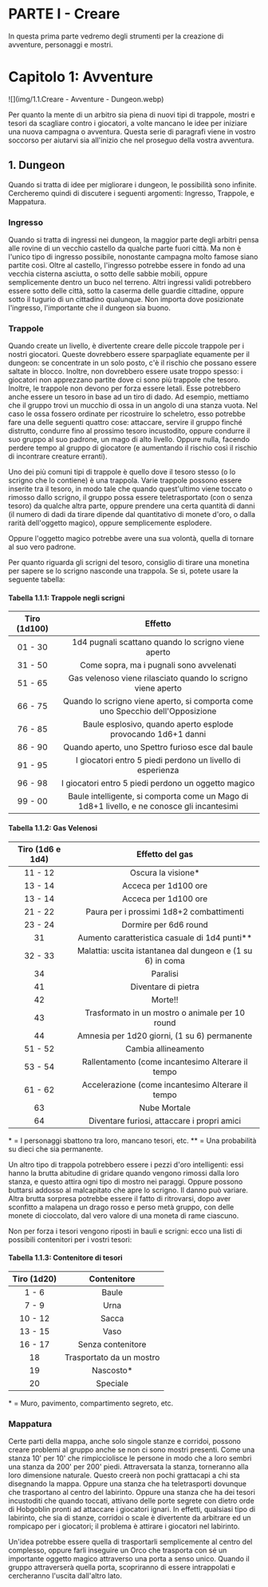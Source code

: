 # PARTE I - Creare

In questa prima parte vedremo degli strumenti per la creazione di avventure, personaggi e mostri.

# Capitolo 1: Avventure

![](img/1.1.Creare - Avventure - Dungeon.webp)

Per quanto la mente di un arbitro sia piena di nuovi tipi di trappole, mostri e tesori da scagliare contro i giocatori, a volte mancano le idee per iniziare una nuova campagna o avventura. Questa serie di paragrafi viene in vostro soccorso per aiutarvi sia all'inizio che nel proseguo della vostra avventura.

## 1. Dungeon

Quando si tratta di idee per migliorare i dungeon, le possibilità sono infinite. Cercheremo quindi di discutere i seguenti argomenti: Ingresso, Trappole, e Mappatura.

### Ingresso

Quando si tratta di ingressi nei dungeon, la maggior parte degli arbitri pensa alle rovine di un vecchio castello da qualche parte fuori città. Ma non è l'unico tipo di ingresso possibile, nonostante campagna molto famose siano partite così. Oltre al castello, l'ingresso potrebbe essere in fondo ad una vecchia cisterna asciutta, o sotto delle sabbie mobili, oppure semplicemente dentro un buco nel terreno. Altri ingressi validi potrebbero essere sotto delle città, sotto la caserma delle guardie cittadine, oppure sotto il tugurio di un cittadino qualunque. Non importa dove posizionate l'ingresso, l'importante che il dungeon sia buono.

### Trappole

Quando create un livello, è divertente creare delle piccole trappole per i nostri giocatori. Queste dovrebbero essere sparpagliate equamente per il dungeon: se concentrate in un solo posto, c'è il rischio che possano essere saltate in blocco. Inoltre, non dovrebbero essere usate troppo spesso: i giocatori non apprezzano partite dove ci sono più trappole che tesoro. Inoltre, le trappole non devono per forza essere letali. Esse potrebbero anche essere un tesoro in base ad un tiro di dado. Ad esempio, mettiamo che il gruppo trovi un mucchio di ossa in un angolo di una stanza vuota. Nel caso le ossa fossero ordinate per ricostruire lo scheletro, esso potrebbe fare una delle seguenti quattro cose: attaccare, servire il gruppo finché distrutto, condurre fino al prossimo tesoro incustodito, oppure condurre il suo gruppo al suo padrone, un mago di alto livello. Oppure nulla, facendo perdere tempo al gruppo di giocatore (e aumentando il rischio così il rischio di incontrare creature erranti).

Uno dei più comuni tipi di trappole è quello dove il tesoro stesso (o lo scrigno che lo contiene) è una trappola. Varie trappole possono essere inserite tra il tesoro, in modo tale che quando quest'ultimo viene toccato o rimosso dallo scrigno, il gruppo possa essere teletrasportato (con o senza tesoro) da qualche altra parte, oppure prendere una certa quantità di danni (il numero di dadi da tirare dipende dal quantitativo di monete d'oro, o dalla rarità dell'oggetto magico), oppure semplicemente esplodere.

Oppure l'oggetto magico potrebbe avere una sua volontà, quella di tornare al suo vero padrone.

Per quanto riguarda gli scrigni del tesoro, consiglio di tirare una monetina per sapere se lo scrigno nasconde una trappola. Se sì, potete usare la seguente tabella:

#### Tabella 1.1.1: Trappole negli scrigni

| Tiro (1d100) |                                           Effetto                                           |
| :----------: | :-----------------------------------------------------------------------------------------: |
|    01 - 30   |                     1d4 pugnali scattano quando lo scrigno viene aperto                     |
|    31 - 50   |                           Come sopra, ma i pugnali sono avvelenati                          |
|    51 - 65   |                 Gas velenoso viene rilasciato quando lo scrigno viene aperto                |
|    66 - 75   |        Quando lo scrigno viene aperto, si comporta come uno Specchio dell'Opposizione       |
|    76 - 85   |                Baule esplosivo, quando aperto esplode provocando 1d6+1 danni                |
|    86 - 90   |                      Quando aperto, uno Spettro furioso esce dal baule                      |
|    91 - 95   |                  I giocatori entro 5 piedi perdono un livello di esperienza                 |
|    96 - 98   |                     I giocatori entro 5 piedi perdono un oggetto magico                     |
|    99 - 00   | Baule intelligente, si comporta come un Mago di 1d8+1 livello, e ne conosce gli incantesimi |

#### Tabella 1.1.2: Gas Velenosi

| Tiro (1d6 e 1d4) |                       Effetto del gas                      |
| :--------------: | :--------------------------------------------------------: |
|      11 - 12     |                     Oscura la visione\*                    |
|      13 - 14     |                    Acceca per 1d100 ore                    |
|      13 - 14     |                    Acceca per 1d100 ore                    |
|      21 - 22     |          Paura per i prossimi 1d8+2 combattimenti          |
|      23 - 24     |                    Dormire per 6d6 round                   |
|        31        |       Aumento caratteristica casuale di 1d4 punti\*\*      |
|      32 - 33     | Malattia: uscita istantanea dal dungeon e (1 su 6) in coma |
|        34        |                          Paralisi                          |
|        41        |                     Diventare di pietra                    |
|        42        |                           Morte!!                          |
|        43        |       Trasformato in un mostro o animale per 10 round      |
|        44        |        Amnesia per 1d20 giorni, (1 su 6) permanente        |
|      51 - 52     |                     Cambia allineamento                    |
|      53 - 54     |      Rallentamento (come incantesimo Alterare il tempo     |
|      61 - 62     |      Accelerazione (come incantesimo Alterare il tempo     |
|        63        |                        Nube Mortale                        |
|        64        |         Diventare furiosi, attaccare i propri amici        |

\* = I personaggi sbattono tra loro, mancano tesori, etc.
\*\* = Una probabilità su dieci che sia permanente.

Un altro tipo di trappola potrebbero essere i pezzi d'oro intelligenti: essi hanno la brutta abitudine di gridare quando vengono rimossi dalla loro stanza, e questo attira ogni tipo di mostro nei paraggi. Oppure possono buttarsi addosso al malcapitato che apre lo scrigno. Il danno può variare. Altra brutta sorpresa potrebbe essere il fatto di ritrovarsi, dopo aver sconfitto a malapena un drago rosso e perso metà gruppo, con delle monete di cioccolato, dal vero valore di una moneta di rame ciascuno.

Non per forza i tesori vengono riposti in bauli e scrigni: ecco una listi di possibili contenitori per i vostri tesori:

#### Tabella 1.1.3: Contenitore di tesori

| Tiro (1d20) |        Contenitore       |
| :---------: | :----------------------: |
|    1 - 6    |           Baule          |
|    7 - 9    |           Urna           |
|   10 - 12   |           Sacca          |
|   13 - 15   |           Vaso           |
|   16 - 17   |     Senza contenitore    |
|      18     | Trasportato da un mostro |
|      19     |        Nascosto\*        |
|      20     |         Speciale         |

\* = Muro, pavimento, compartimento segreto, etc.

### Mappatura

Certe parti della mappa, anche solo singole stanze e corridoi, possono creare problemi al gruppo anche se non ci sono mostri presenti. Come una stanza 10' per 10' che rimpicciolisce le persone in modo che a loro sembri una stanza da 200' per 200' piedi. Attraversata la stanza, torneranno alla loro dimensione naturale. Questo creerà non pochi grattacapi a chi sta disegnando la mappa. Oppure una stanza che ha teletrasporti dovunque che trasportano al centro del labirinto. Oppure una stanza che ha dei tesori incustoditi che quando toccati, attivano delle porte segrete con dietro orde di Hobgoblin pronti ad attaccare i giocatori ignari. In effetti, qualsiasi tipo di labirinto, che sia di stanze, corridoi o scale è divertente da arbitrare ed un rompicapo per i giocatori; il problema è attirare i giocatori nel labirinto.

Un'idea potrebbe essere quella di trasportarli semplicemente al centro del complesso, oppure farli inseguire un Orco che trasporta con sé un importante oggetto magico attraverso una porta a senso unico. Quando il gruppo attraverserà quella porta, scopriranno di essere intrappolati e cercheranno l'uscita dall'altro lato.